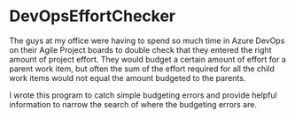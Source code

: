 # DevOpsEffortChecker
The guys at my office were having to spend so much time in Azure DevOps on their Agile Project boards to double check that they entered the right amount of project effort. They would budget a certain amount of effort for a parent work item, but often the sum of the effort required for all the child work items would not equal the amount budgeted to the parents.

I wrote this program to catch simple budgeting errors and provide helpful information to narrow the search of where the budgeting errors are.
